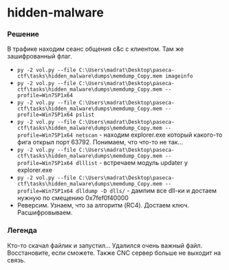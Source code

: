 # hidden-malware
### Решение
В трафике находим сеанс общения c&c с клиентом. Там же зашифрованный флаг. 
- `py -2 vol.py --file C:\Users\madrat\Desktop\paseca-ctf\tasks\hidden_malware\dumps\memdump_Copy.mem imageinfo`
- `py -2 vol.py --file C:\Users\madrat\Desktop\paseca-ctf\tasks\hidden_malware\dumps\memdump_Copy.mem --profile=Win7SP1x64`
- `py -2 vol.py --file C:\Users\madrat\Desktop\paseca-ctf\tasks\hidden_malware\dumps\memdump_Copy.mem --profile=Win7SP1x64 pslist`
- `py -2 vol.py --file C:\Users\madrat\Desktop\paseca-ctf\tasks\hidden_malware\dumps\memdump_Copy.mem --profile=Win7SP1x64 netscan` - находим explorer.exe который какого-то фига открыл порт 63792. Понимаем, что что-то не так...
- `py -2 vol.py --file C:\Users\madrat\Desktop\paseca-ctf\tasks\hidden_malware\dumps\memdump_Copy.mem --profile=Win7SP1x64 dlllist` - встречаем модуль updater у explorer.exe
- `py -2 vol.py --file C:\Users\madrat\Desktop\paseca-ctf\tasks\hidden_malware\dumps\memdump_Copy.mem --profile=Win7SP1x64 dlldump -D dlls/` - дампим все dll-ки и достаем нужную по смещению 0x7fef0f40000
- Реверсим. Узнаем, что за алгоритм (RC4). Достаем ключ. Расшифровываем. 

### Легенда
Кто-то скачал файлик и запустил... Удалился очень важный файл. Восстановите, если сможете. Также CNC сервер больше не выходит на связь.